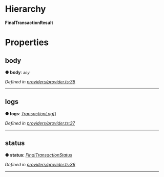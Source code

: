 

# Hierarchy

**FinalTransactionResult**

# Properties

<a id="body"></a>

##  body

**● body**: *`any`*

*Defined in [providers/provider.ts:38](https://github.com/nearprotocol/nearlib/blob/7c6612b/src.ts/providers/provider.ts#L38)*

___
<a id="logs"></a>

##  logs

**● logs**: *[TransactionLog](_providers_provider_.transactionlog.md)[]*

*Defined in [providers/provider.ts:37](https://github.com/nearprotocol/nearlib/blob/7c6612b/src.ts/providers/provider.ts#L37)*

___
<a id="status"></a>

##  status

**● status**: *[FinalTransactionStatus](../enums/_providers_provider_.finaltransactionstatus.md)*

*Defined in [providers/provider.ts:36](https://github.com/nearprotocol/nearlib/blob/7c6612b/src.ts/providers/provider.ts#L36)*

___

